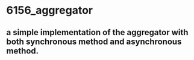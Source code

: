 # 6156_aggregator

## a simple implementation of the aggregator with both synchronous method and asynchronous method.
